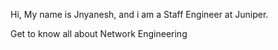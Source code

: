 Hi, My name is Jnyanesh, and i am a Staff Engineer at Juniper.

Get to know all about Network Engineering
